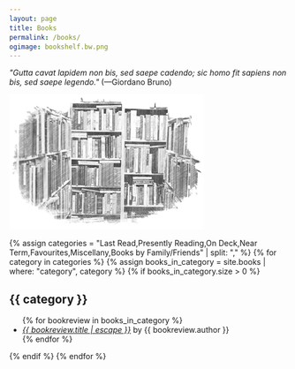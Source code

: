 ```yaml
---
layout: page
title: Books
permalink: /books/
ogimage: bookshelf.bw.png
---
```

<p><i>"Gutta cavat lapidem non bis, sed saepe cadendo; sic homo fit sapiens non bis, sed saepe legendo."</i> (—Giordano Bruno)</p>
<p><img src="/assets/og/bookshelf.bw.png" alt="bookshelf" width="70%" height="70%"></p>
{% assign categories = "Last Read,Presently Reading,On Deck,Near Term,Favourites,Miscellany,Books by Family/Friends" | split: "," %}
{% for category in categories %}
  {% assign books_in_category = site.books | where: "category", category %}
  {% if books_in_category.size > 0 %}
<h2>{{ category }}</h2>
<ul class="more-space">
    {% for bookreview in books_in_category %}
  <li><i><a class="bookreview-link" href="{{ bookreview.url | relative_url }}">{{ bookreview.title | escape }}</a></i> by {{ bookreview.author }}</li>
    {% endfor %}
</ul>
  {% endif %}
{% endfor %}
